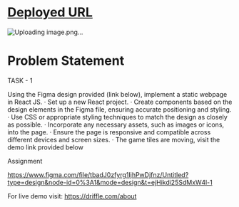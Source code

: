 # [Deployed URL](https://driffleassignmentxcrio.vercel.app/)
![Uploading image.png…]()

# Problem Statement

TASK - 1

Using the Figma design provided (link below), implement a static webpage in React JS.
· Set up a new React project.
·   Create components based on the design elements in the Figma file, ensuring accurate positioning and styling.
·   Use CSS or appropriate styling techniques to match the design as closely as possible.
·   Incorporate any necessary assets, such as images or icons, into the page.
·   Ensure the page is responsive and compatible across different devices and screen sizes.
·   The game tiles are moving, visit the demo link provided below
 
Assignment

https://www.figma.com/file/tbadJ0zfyrg1IjhPwDjfnz/Untitled?type=design&node-id=0%3A1&mode=design&t=ejHikdi25SdMxW4l-1
 
For live demo visit: https://driffle.com/about



